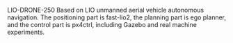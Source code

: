 LIO-DRONE-250
Based on LIO unmanned aerial vehicle autonomous navigation. The positioning part is fast-lio2, the planning part is ego planner, and the control part is px4ctrl, including Gazebo and real machine experiments.
